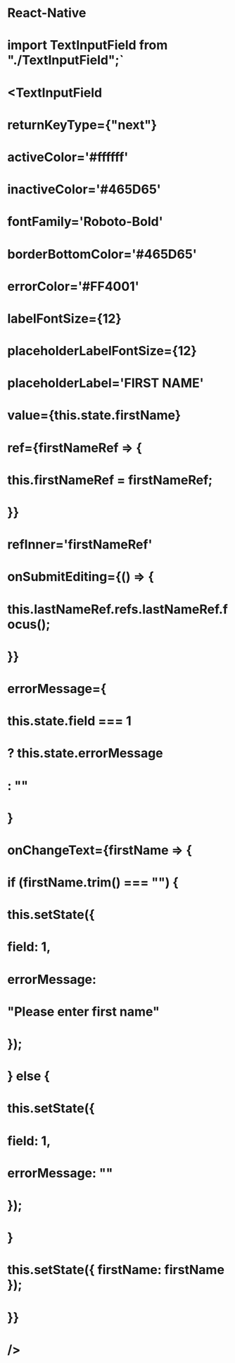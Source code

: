 # React-Native

# import TextInputField from "./TextInputField";`


# <TextInputField
#   returnKeyType={"next"}
#   activeColor='#ffffff'
#   inactiveColor='#465D65'
#   fontFamily='Roboto-Bold'
#   borderBottomColor='#465D65'
#   errorColor='#FF4001'
#   labelFontSize={12}
#   placeholderLabelFontSize={12}
#   placeholderLabel='FIRST NAME'
#   value={this.state.firstName}
#   ref={firstNameRef => {
#       this.firstNameRef = firstNameRef;
#   }}
#   refInner='firstNameRef'
#   onSubmitEditing={() => {
#       this.lastNameRef.refs.lastNameRef.focus();
#   }}
#   errorMessage={
#       this.state.field === 1
#           ? this.state.errorMessage
#           : ""
#   }
#   onChangeText={firstName => {
#       if (firstName.trim() === "") {
#           this.setState({
#               field: 1,
#               errorMessage:
#                   "Please enter first name"
#           });
#       } else {
#           this.setState({
#               field: 1,
#               errorMessage: ""
#           });
#       }
#       this.setState({ firstName: firstName });
#   }}
# />